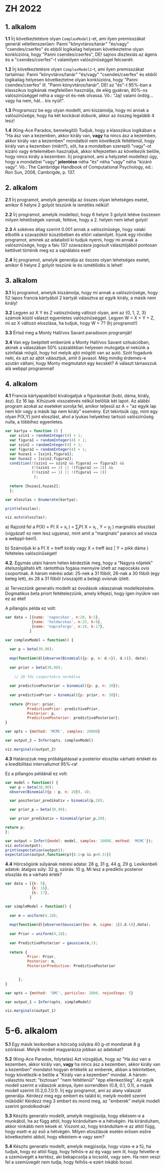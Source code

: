 # ZH 2022

## 1. alkalom

**1.1** Írj következtetésre olyan ````ComplexModel1````-et, ami ilyen premisszákat generál véletlenszerűen: Panni "könyvtáros/tanár" "és/vagy" "csendes/cserfes" és ebből logikailag helyesen következtetne olyan konklúzióra, hogy "Panni csendes/cserfes", DE! sajnos diszlexiás az ágens és a "csendes/cserfes"-t valamilyen valószínűséggel felcseréli.

**1.2** Írj következtetésre olyan ````ComplexModel2````-t, ami ilyen premisszákat tartalmaz: Panni "könyvtáros/tanár" "és/vagy" "csendes/cserfes" és ebből logikailag helyesen következtetne olyan konklúzióra, hogy "Panni csendes/cserfes" ill. "Panni könyvtáros/tanár", DE! az "és"-t 95%-ban a klasszikus logikának megfelelően használja, de elég gyakran, 80%-os valószínűséggel néha a vagy-ot és-nek olvassa. Vö.: "Jaj! valami ördög... vagy ha nem, hát... kis nyúl!".

**1.3** Programozz be egy olyan modellt, ami kiszámolja, hogy mi annak a valószínűsége, hogy ha két kockával dobunk, akkor az összeg legalább 4 lesz!

**1.4** (King-Ace Paradox, bemelegítő) Tudjuk, hogy a klasszikus logikában a "Ha ász van a kezemben, akkor király van, **vagy** ha nincs ász a kezemben, akkor király van a kezemben" mondatból nem következik feltétlenül, hogy király van a kezemben (miért?), sőt, ha a mondatban szereplő "vagy"-ot kizáró vagy értelemében használjuk, akkor kifejezetten az következik belőle, hogy nincs király a kezemben. Írj programot, ami a helyzetet modellezi úgy, hogy a mondatbei "vagy" **jelentése** néha "és" néha "vagy" néha "kizáró vagy". Vö.: The Cambridge Handbook of Computational Psychology, ed.: Ron Sun, 2008, Cambrigde, p. 137.

## 2. alkalom

**2.1** Írj programot, amelyik generálja az összes olyan lehetséges esetet, amikor 6 helyre 2 golyót teszünk le ismétlés nélkül! 

**2.2** Írj programot, amelyik modellezi, hogy 6 helyre 3 golyót letéve összesen milyen lehetőségek vannak, feltéve, hogy a 2. helyen nem lehet golyó!

**2.3** A sokéves átlag szerint 0.001 annak a valószínűsége, hogy valaki elbotlik a szavazókör küszöbében és eltöri valamilyét. Írjunk egy rövidke programot, aminek az adataiból ki tudjuk nyerni, hogy mi annak a valószínűsége, hogy a falu 137 szavazásra jogosult választójából pontosan kettővet történik meg ez a sajnálatos eset!

**2.4** Írj programot, amelyik generálja az összes olyan lehetséges esetet, amikor 6 helyre 2 golyót teszünk le és ismétlődés is lehet! 

## 3. alkalom

**3.1** Írj programot, amelyik kiszámolja, hogy mi annak a valószínűsége, hogy 52 lapos francia kártyából 2 kártyát választva az egyik király, a másik nem király! 

**3.2** Legyen az X Y és Z valószínűség változó olyan, ami az {0, 1, 2, 3} számok közöl választ egyenletes valószínűséggel. Legyen W = X + Y + Z, mi az X változó eloszlása, ha tudjuk, hogy W = 7? (Írj programot!)

**3.3** Értsd meg a Monty Hall/vos Savant paradoxon programját!

**3.4** Van egy beépített emberünk a Monty Hall/vos Savant szituációban, akinek a válaszában 50% százalékban helyesen mutogatja el nekünk a színfalak mögül, hogy hol melyik ajtó mögött van az autó. Szót fogadunk neki, és azt az ajtót választjuk, amit ő javasol. Még mindig érdemes-e azután váltani, hogy Monty megmutatot egy kecskét? A választ támasszuk alá webppl programmal!

## 4. alkalom

**4.1** Francia kártyapakliból kiválogatjuk a figurásokat (bubi, dáma, király, ász). Ez 16 lap. Kihúzunk visszatevés nélkül belőlük két lapot. Az alábbi program azokat az eseteket sorolja fel, amikor teljesül az A = "az egyik lap nem kőr vagy a másik lap nem király" esemény. Ezt tekintsük úgy, mint egy olyan P(X,Y) joint eloszlást, ahol a lyukas helyekhez tartozó valószínűség nulla, a többihez egyenletes.

````javascript
var kartya = function () {
  var szin1 = randomInteger(4) + 1;
  var figura1 = randomInteger(4) + 1;
  var szin2 = randomInteger(4) + 1;
  var figura2 = randomInteger(4) + 1;
  var huzas1 = [szin1,figura1];
  var huzas2 = [szin2,figura2];
  condition(!(szin1 == szin2 && figura1 == figura2) && 
            (!(szin1 == 1) || !(figura2 == 1)) &&
            (!(szin2 == 1) || !(figura1 == 1))
             );
           
  return [huzas1,huzas2];
  };

var eloszlas = Enumerate(kartya);

print(eloszlas);

viz.auto(eloszlas);
````

a) Rajzold fel a P(X) = P( X = x<sub>i</sub> ) = ∑<sub>j</sub>P( X = x<sub>i</sub> , Y = y<sub>j</sub> ) marginális eloszlást (vigyázat! ez nem lesz ugyanaz, mint amit a "marginals" parancs ad vissza a webppl-ben!).

b) Számoljuk ki a P( X = treff király vagy X = treff ász | Y = pikk dáma ) feltételes valószínűséget!

**4.2.** Egymás utáni három héten kérdeztük meg, hogy a "Nagyra nőjetek" ételszolgáltató kft. rántotthús fogása mennyire ízlett az napocskás ovis csoportnak. A három mérési adat: 25-nek a 31 főből, 26-nak a 30 főből (egy beteg lett), és 28 a 31 főből (visszajött a beteg) ovisnak ízlett. 

a) Tervezzünk generatív modellt az óvodások válaszainak modellezésére. Dogmatikus beta priort feltételezzünk, amely kifejezi, hogy igen ínyükre van ez az étel! 

A pillangós példa ez volt:

````javascript
var data = [{name: 'napocskas', n:20, k:5},
            {name: 'holdacskas', n:23, k:8},
            {name: 'napraforgo', n:19, k:17},
           ]

var complexModel = function() {
  
  var p = beta(30,90);
  
  map(function(d){observe(Binomial({p: p, n: d.n}), d.k)}, data);
  
  var prior = beta(30,90);
  
    // 20 fős csoportokra normálva
  
  var predictivePosterior = binomial({p: p, n: 20});
  
  var predictivePrior = binomial({p: prior, n: 20});
  
  return {Prior: prior, 
          PredictivePrior: predictivePrior, 
          Posterior: p, 
          PredictivePosterior: predictivePosterior};
}

var opts = {method: 'MCMC', samples: 20000}

var output_2 = Infer(opts, complexModel)

viz.marginals(output_2)
````

**4.3** Határozzuk meg próbálgatással a posterior eloszlás várható értékét és a kredibilitási intervallumot 95%-ra!

Ez a pillangós példánál ez volt:

````javascript
var model = function() {  
  var p = beta(30,90);
  observe(Binomial({p : p, n: 20}), 4);

  var poszterior_predikativ = binomial(p,20);

  var prior_p = beta(30,90);

  var prior_predikativ = binomial(prior_p,20);

return p;
};

var output = Infer({model: model, samples: 10000, method: 'MCMC'});
viz.auto(output);
print(expectation(output));
expectation(output,function(p){0.1<p && p<0.31})
````

**4.4** Hörcsögünk súlyának mérési adatai: 28 g, 31 g, 44 g, 29 g. Lexikonbeli adatok: átalgos súly: 32 g, szórás: 10 g. Mi lesz a prediktív posterior eloszlás és a várható érték?  

````javascript
var data = [{k: 5},
            {k: 16},
            {k: 17},
           ]

var simpleModel = function() {
  
  var m = uniform(4,18);
   
  map(function(d){observe(Gaussian({mu: m, sigma: 1}),d.k)},data);
  
  var Prior = uniform(4,18);
  
  var PredictivePosterior = gaussian(m,1);
  
  return {
          Prior: Prior, 
          Posterior: m,
          PosteriorPredictive: PredictivePosterior
   

      };
}

var opts = {method: 'SMC', particles: 2000, rejuvSteps: 5}

var output_1 = Infer(opts, simpleModel)

viz.marginals(output_1)
````

# 5-6. alkalom

**5.1** Egy másik lexikonban a hörcsög súlyára 40 g-ot mondanak 8 g szórással. Melyik modell magyarázza jobban az adatokat?

**5.2** (King-Ace Paradox, folytatás) Azt vizsgáljuk, hogy az "Ha ász van a kezemben, akkor király van, **vagy** ha nincs ász a kezemben, akkor király van a kezemben" mondatot hogyan értékelik az emberek, abban a tekintetben, hogy követlezik-e belőle a "Király van a kezemben" mondat. A három-választós teszt: "biztosan" "nem feltétlenül" "épp ellenkezőleg". Az egyik modell szerint a válaszok aránya, ilyen sorrendben (0.8, 0.1, 0.1), a másik modell szerint (0.2,0.7,0.1). Írj egy programot, ami az alany válaszát generálja. Kérdezz meg egy embert és találd ki, melyik modell szerint működik! Kérdezz meg 3 embert és mond meg, az "emberek" melyik modell szerint gondolkodnak!

**5.3** Készíts generatív modellt, amelyik megjósolja, hogy elkésem-e a munkából, ha az függ attól, hogy kirándultam-e a hétvégén. Ha kirándultam, akkor ninkább nem kések el. Viszont az, hogy kirándultam-e az attól függ, hogy esett-e az eső a hétvégén. Milyen eloszlások esetén erősen esőre következtetni abból, hogy elkéstem-e vagy sem?

**5.4** Készíts generatív modellt, amelyik megjósolja, hogy vizes-e a fű, ha tudjuk, hogy ez attól függ, hogy felhős-e az ég vagy sem ill, hogy felvette-e a szemüvegét a kertész, aki bekapcsolja a locsolót, vagy sem. Ha nem veszi fel a szemüvegét nem tudja, hogy felhős-e ezért inkább locsol. 

